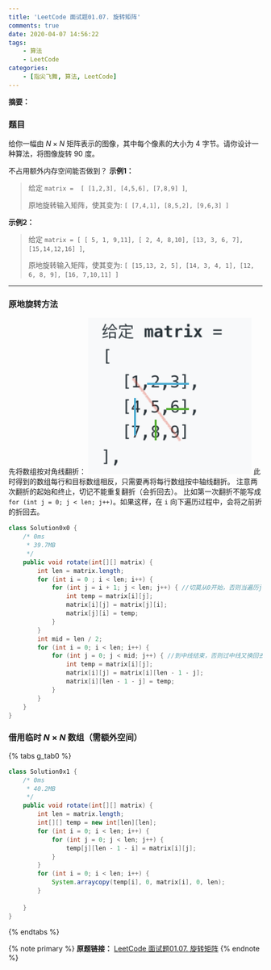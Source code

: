 ```yaml
---
title: 'LeetCode 面试题01.07. 旋转矩阵'
comments: true
date: 2020-04-07 14:56:22
tags:
    - 算法
    - LeetCode
categories:
    - [指尖飞舞, 算法, LeetCode] 
---
```

__摘要：__
<!--more-->

### 题目
给你一幅由 $N \times N$ 矩阵表示的图像，其中每个像素的大小为 $4$ 字节。请你设计一种算法，将图像旋转 $90$ 度。

不占用额外内存空间能否做到？
__示例1：__
> 给定 `matrix = 
> [
>   [1,2,3],
>   [4,5,6],
>   [7,8,9]
> ]`,
>
> 原地旋转输入矩阵，使其变为:
> `[
>   [7,4,1],
>   [8,5,2],
>   [9,6,3]
> ]`

__示例2：__
> 给定 `matrix =
> [
>   [ 5, 1, 9,11],
>   [ 2, 4, 8,10],
>   [13, 3, 6, 7],
>   [15,14,12,16]
> ]`, 
> 
> 原地旋转输入矩阵，使其变为:
> `[
>   [15,13, 2, 5],
>   [14, 3, 4, 1],
>   [12, 6, 8, 9],
>   [16, 7,10,11]
> ]`
___

### 原地旋转方法
先将数组按对角线翻折：
![pic0x0](2020-04-07-LeetCode-面试题01-07-旋转矩阵/Rotate_Matrix_LCCI_0x0.png)
此时得到的数组每行和目标数组相反，只需要再将每行数组按中轴线翻折。
注意两次翻折的起始和终止，切记不能重复翻折（会折回去）。
比如第一次翻折不能写成 `for (int j = 0; j < len; j++)`。如果这样，在 `i` 向下遍历过程中，会将之前折的折回去。

```Java
class Solution0x0 {
    /* 0ms
     * 39.7MB
     */
    public void rotate(int[][] matrix) {
        int len = matrix.length;
        for (int i = 0 ; i < len; i++) {
            for (int j = i + 1; j < len; j++) { //切莫从0开始，否则当遍历j时又换回去了
                int temp = matrix[i][j];
                matrix[i][j] = matrix[j][i];
                matrix[j][i] = temp;
            }
        }
        int mid = len / 2;
        for (int i = 0; i < len; i++) {
            for (int j = 0; j < mid; j++) { //到中线结束，否则过中线又换回去了
                int temp = matrix[i][j];
                matrix[i][j] = matrix[i][len - 1 - j];
                matrix[i][len - 1 - j] = temp;
            }
        }
    }
}
```
### 借用临时 $N \times N$ 数组（需额外空间）
{% tabs g_tab0 %}
<!-- tab Java -->
```Java
class Solution0x1 {
    /* 0ms
     * 40.2MB
     */
    public void rotate(int[][] matrix) {
        int len = matrix.length;
        int[][] temp = new int[len][len];
        for (int i = 0; i < len; i++) {
            for (int j = 0; j < len; j++) {
                temp[j][len - 1 - i] = matrix[i][j];
            }
        }
        for (int i = 0; i < len; i++) {
            System.arraycopy(temp[i], 0, matrix[i], 0, len);
        }

    }
}
```
<!-- endtab -->
{% endtabs %}

{% note primary %}
__原题链接：__ [LeetCode 面试题01.07. 旋转矩阵](https://leetcode-cn.com/problems/rotate-matrix-lcci/)
{% endnote %}